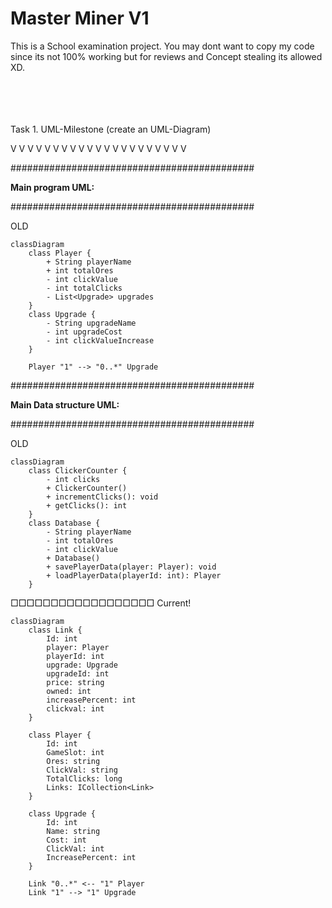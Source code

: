 # Master Miner V1

This is a School examination project.
You may dont want to copy my code since its not 100% working but for reviews and Concept stealing its allowed XD.
<br>
<br>
<br>
<br>
<br>





Task 1. UML-Milestone (create an UML-Diagram)

V V V V V V V V V V V V V V V V V V V V V

############################################

**Main program UML:**

############################################

OLD

```mermaid
classDiagram
    class Player {
        + String playerName
        + int totalOres
        - int clickValue
        - int totalClicks
        - List<Upgrade> upgrades
    }
    class Upgrade {
        - String upgradeName
        - int upgradeCost
        - int clickValueIncrease
    }

    Player "1" --> "0..*" Upgrade
```


############################################

**Main Data structure UML:**

############################################

OLD

```mermaid
classDiagram
    class ClickerCounter {
        - int clicks
        + ClickerCounter()
        + incrementClicks(): void
        + getClicks(): int
    }
    class Database {
        - String playerName
        - int totalOres
        - int clickValue
        + Database()
        + savePlayerData(player: Player): void
        + loadPlayerData(playerId: int): Player
    }
```







□□□□□□□□□□□□□□□□□□
Current!
```mermaid
classDiagram
    class Link {
        Id: int
        player: Player
        playerId: int
        upgrade: Upgrade
        upgradeId: int
        price: string
        owned: int
        increasePercent: int
        clickval: int
    }

    class Player {
        Id: int
        GameSlot: int
        Ores: string
        ClickVal: string
        TotalClicks: long
        Links: ICollection<Link>
    }

    class Upgrade {
        Id: int
        Name: string
        Cost: int
        ClickVal: int
        IncreasePercent: int
    }

    Link "0..*" <-- "1" Player
    Link "1" --> "1" Upgrade

```
